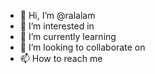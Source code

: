 - 👋 Hi, I’m @ralalam 
- 👀 I’m interested in 
- 🌱 I’m currently learning
- 💞️ I’m looking to collaborate on 
- 📫 How to reach me 

<!---
ralalam/ralalam is a ✨ special ✨ repository because its `README.md` (this file) appears on your GitHub profile.
You can click the Preview link to take a look at your changes.
--->
